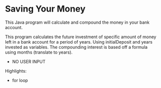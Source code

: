 # Saving Your Money

This Java program will calculate and compound the money in your bank account.

This program calculates the future investment of specific amount
of money left in a bank account for a period of years.
Using initialDeposit and years invested as variables.
The compounding interest is based off a formula using months (translate to years).
*  NO USER INPUT

Highlights:
- for loop